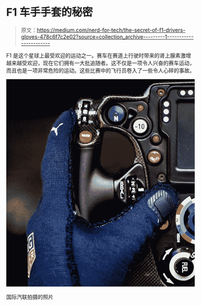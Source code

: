 # F1 车手手套的秘密

> 原文：<https://medium.com/nerd-for-tech/the-secret-of-f1-drivers-gloves-478c6f7c2e02?source=collection_archive---------1----------------------->

F1 是这个星球上最受欢迎的运动之一。赛车在赛道上行驶时带来的肾上腺素激增越来越受欢迎，现在它们拥有一大批追随者。这不仅是一项令人兴奋的赛车运动，而且也是一项非常危险的运动。这些比赛中的飞行员卷入了一些令人心碎的事故。

![](img/ead788f3067344e903c5024b43136761.png)

国际汽联拍摄的照片